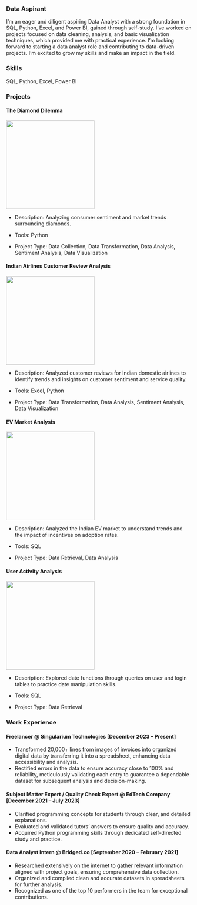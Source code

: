 ### Data Aspirant
I’m an eager and diligent aspiring Data Analyst with a strong foundation in SQL, Python, Excel, and Power BI, gained through self-study. I’ve worked on projects focused on data cleaning, analysis, and basic visualization techniques, which provided me with practical experience. I’m looking forward to starting a data analyst role and contributing to data-driven projects. I’m excited to grow my skills and make an impact in the field.

### Skills
SQL, Python, Excel, Power BI

### Projects

#### The Diamond Dilemma
<img src="https://github.com/user-attachments/assets/c0ef73f9-a84e-4aec-89f1-7e1656e237b8" width="240">

- Description: Analyzing consumer sentiment and market trends surrounding diamonds.

- Tools: Python

- Project Type: Data Collection, Data Transformation, Data Analysis, Sentiment Analysis, Data Visualization

#### Indian Airlines Customer Review Analysis
<img src="https://github.com/user-attachments/assets/5934e1e4-e806-4417-9794-f30491ce3d2c" width="240">

- Description: Analyzed customer reviews for Indian domestic airlines to identify trends and insights on customer sentiment and service quality.

- Tools: Excel, Python

- Project Type: Data Transformation, Data Analysis, Sentiment Analysis, Data Visualization

#### EV Market Analysis
<img src="https://github.com/user-attachments/assets/e403b5e4-91bd-4d13-a679-7bc7b987bd07" width="240">

- Description: Analyzed the Indian EV market to understand trends and the impact of incentives on adoption rates.

- Tools: SQL

- Project Type: Data Retrieval, Data Analysis

#### User Activity Analysis
<img src="https://github.com/user-attachments/assets/c6791572-76e3-467e-9dd1-b9417fe9b7fa" width="240">

- Description: Explored date functions through queries on user and login tables to practice date manipulation skills.

- Tools: SQL

- Project Type: Data Retrieval

### Work Experience
#### Freelancer @ Singularium Technologies [December 2023 – Present]
- Transformed 20,000+ lines from images of invoices into organized digital data by transferring it into a spreadsheet, enhancing data accessibility and analysis.
- Rectified errors in the data to ensure accuracy close to 100% and reliability, meticulously validating each entry to guarantee a dependable dataset for subsequent analysis and decision-making.

#### Subject Matter Expert / Quality Check Expert @ EdTech Company [December 2021 – July 2023]
- Clarified programming concepts for students through clear, and detailed explanations.
- Evaluated and validated tutors’ answers to ensure quality and accuracy.
- Acquired Python programming skills through dedicated self-directed study and practice.
  
#### Data Analyst Intern @ Bridged.co [September 2020 – February 2021]
- Researched extensively on the internet to gather relevant information aligned with project goals, ensuring comprehensive data collection.
- Organized and compiled clean and accurate datasets in spreadsheets for further analysis.
- Recognized as one of the top 10 performers in the team for exceptional contributions.
